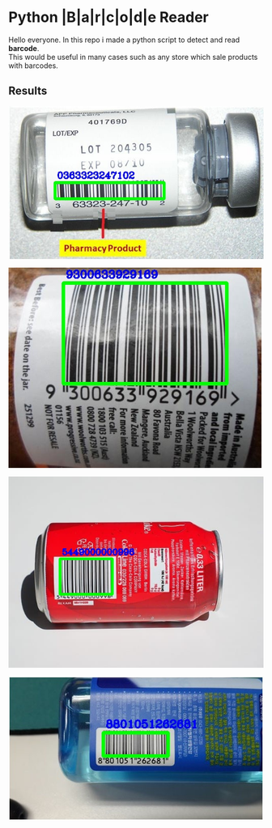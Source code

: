 # Python |B|a|r|c|o|d|e Reader

Hello everyone. In this repo i made a python script to detect and read **barcode**.  
This would be useful in many cases such as any store which sale products with barcodes.

## Results

![image](resutls/1.jpg)  

![image](resutls/2.jpg)  

![image](resutls/3.jpg)  

![image](resutls/4.jpg)
